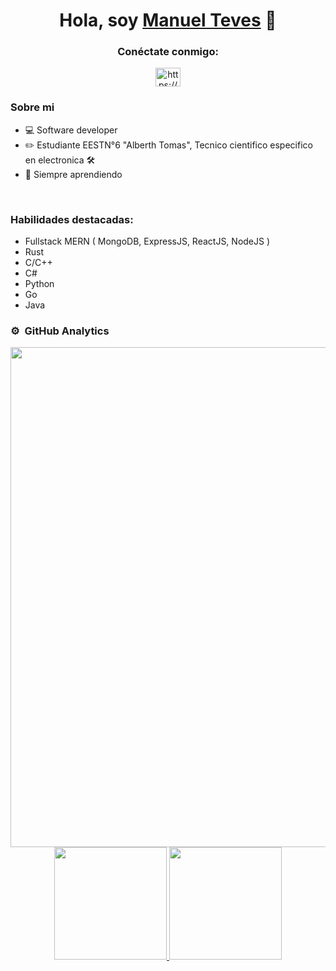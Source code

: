 <div align="center">
<h1 align="center">Hola, soy <a href="">Manuel Teves</a> 👋</h1>
</div>
<h3 align="center">Conéctate conmigo:</h3>


<p align="center">
  <a href="https://www.linkedin.com/in/manuel-teves" target="blank"><img align="center" src="https://raw.githubusercontent.com/rahuldkjain/github-profile-readme-generator/master/src/images/icons/Social/linked-in-alt.svg" alt="https://www.linkedin.com/in/manuel-teves/" height="30" width="40" /></a>
</p>
<h3>Sobre mi</h3>

- 💻 Software developer
- ✏️ Estudiante EESTN°6 "Alberth Tomas", Tecnico cientifico especifico en electronica 🛠️
- 📗  Siempre aprendiendo
<br>

<h3>Habilidades destacadas:</h3>

- Fullstack MERN ( MongoDB, ExpressJS, ReactJS, NodeJS )
- Rust
- C/C++
- C#
- Python
- Go
- Java

### ⚙️ &nbsp;GitHub Analytics

<p align="center">
  <a href="https://github.com/TevesManuel">
    <img width=800 src="https://github-profile-trophy.vercel.app/?username=TevesManuel&column=8&theme=algolia&no-frame=true&row=1"/>
    <img height="180em" src="https://github-readme-stats-eight-theta.vercel.app/api?username=TevesManuel&show_icons=true&theme=algolia&include_all_commits=true&count_private=true"/>
    <img height="180em" src="https://github-readme-stats-eight-theta.vercel.app/api/top-langs/?username=TevesManuel&layout=compact&langs_count=10&theme=algolia&hide=css,html"/>
  </a>
</p>
